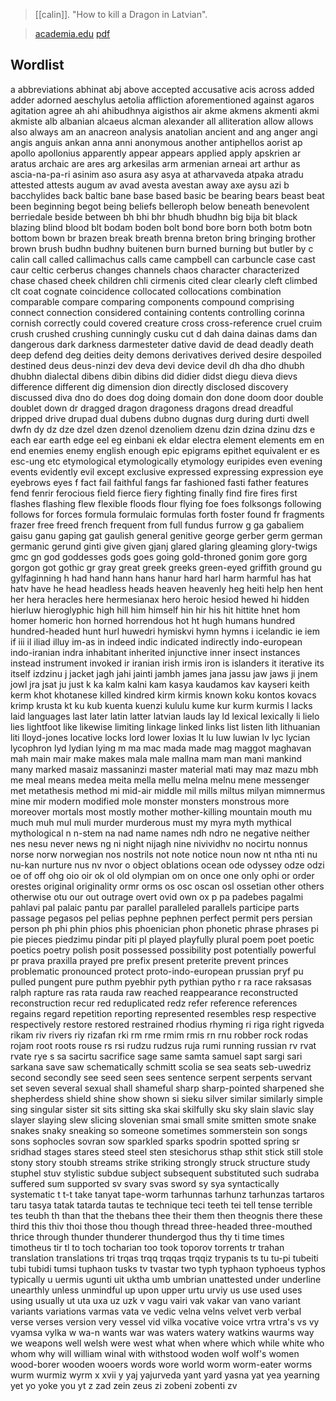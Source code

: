 > [[calin]]. "How to kill a Dragon in Latvian".

> [academia.edu](https://www.academia.edu/2972968)
> [pdf](calin2008-dragon.pdf)


## Wordlist
a
abbreviations
abhinat
abj
above
accepted
accusative
acis
across
added
adder
adorned
aeschylus
aetolia
affliction
aforementioned
against
agaros
agitation
agree
ah
ahi
ahibudhnya
aigisthos
air
akme
akmens
akmenti
akmi
akmiste
alb
albanian
alcaeus
alcman
alexander
all
alliteration
allow
allows
also
always
am
an
anacreon
analysis
anatolian
ancient
and
ang
anger
angi
angis
anguis
ankan
anna
anni
anonymous
another
antiphellos
aorist
ap
apollo
apollonius
apparently
appear
appears
applied
apply
apskrien
ar
aratus
archaic
are
ares
arg
arkesilas
arm
armenian
arneai
art
arthur
as
ascia-na-pa-ri
asinim
aso
asura
asy
asya
at
atharvaveda
atpaka
atradu
attested
attests
augum
av
avad
avesta
avestan
away
axe
aysu
azi
b
bacchylides
back
baltic
bane
base
based
basic
be
bearing
bears
beast
beat
been
beginning
begot
being
beliefs
belleroph
below
beneath
benevolent
berriedale
beside
between
bh
bhi
bhr
bhudh
bhudhn
big
bija
bit
black
blazing
blind
blood
blt
bodam
boden
bolt
bond
bore
born
both
botm
botn
bottom
bown
br
brazen
break
breath
brenna
breton
bring
bringing
brother
brown
brush
budhn
budhny
buitenen
burn
burned
burning
but
butler
by
c
calin
call
called
callimachus
calls
came
campbell
can
carbuncle
case
cast
caur
celtic
cerberus
changes
channels
chaos
character
characterized
chase
chased
cheek
children
chli
cirmenis
cited
clear
clearly
cleft
climbed
clt
coat
cognate
coincidence
collocated
collocations
combination
comparable
compare
comparing
components
compound
comprising
connect
connection
considered
containing
contents
controlling
corinna
cornish
correctly
could
covered
creature
cross
cross-reference
cruel
cruim
crush
crushed
crushing
cunningly
cusku
cut
d
dah
daina
dainas
dams
dan
dangerous
dark
darkness
darmesteter
dative
david
de
dead
deadly
death
deep
defend
deg
deities
deity
demons
derivatives
derived
desire
despoiled
destined
deus
deus-ninzi
dev
deva
devi
device
devil
dh
dha
dho
dhubh
dhubhn
dialectal
dibens
dibin
dibins
did
didier
didst
diegu
dieva
dievs
difference
different
dig
dimension
dion
directly
disclosed
discovery
discussed
diva
dno
do
does
dog
doing
domain
don
done
doom
door
double
doublet
down
dr
dragged
dragon
dragoness
dragons
dread
dreadful
dripped
drive
drupad
dual
dubens
dubno
dugnas
durg
during
durti
dwell
dwfn
dy
dz
dze
dzel
dzen
dzenol
dzenoliem
dzenu
dzin
dzina
dzinu
dzs
e
each
ear
earth
edge
eel
eg
einbani
ek
eldar
electra
element
elements
em
en
end
enemies
enemy
english
enough
epic
epigrams
epithet
equivalent
er
es
esc-ung
etc
etymological
etymologically
etymology
euripides
even
evening
events
evidently
evil
except
exclusive
expressed
expressing
expression
eye
eyebrows
eyes
f
fact
fail
faithful
fangs
far
fashioned
fasti
father
features
fend
fenrir
ferocious
field
fierce
fiery
fighting
finally
find
fire
fires
first
flashes
flashing
flew
flexible
floods
flour
flying
foe
foes
folksongs
following
follows
for
forces
formula
formulaic
formulas
forth
foster
found
fr
fragments
frazer
free
freed
french
frequent
from
full
fundus
furrow
g
ga
gabaliem
gaisu
ganu
gaping
gat
gaulish
general
genitive
george
gerber
germ
german
germanic
gerund
ginti
give
given
gjanj
glared
glaring
gleaming
glory-twigs
gmc
gn
god
goddesses
gods
goes
going
gold-throned
gonim
gore
gorg
gorgon
got
gothic
gr
gray
great
greek
greeks
green-eyed
griffith
ground
gu
gylfaginning
h
had
hand
hann
hans
hanur
hard
harl
harm
harmful
has
hat
hatv
have
he
head
headless
heads
heaven
heavenly
heg
heiti
help
hen
hent
her
hera
heracles
here
hermesianax
hero
heroic
hesiod
hewed
hi
hidden
hierluw
hieroglyphic
high
hill
him
himself
hin
hir
his
hit
hittite
hnet
hom
homer
homeric
hon
horned
horrendous
hot
ht
hugh
humans
hundred
hundred-headed
hunt
hurl
huwedri
hymiskvi
hymn
hymns
i
icelandic
ie
iem
if
iii
il
iliad
illuy
im-as
in
indeed
indic
indicated
indirectly
indo-european
indo-iranian
indra
inhabitant
inherited
injunctive
inner
insect
instances
instead
instrument
invoked
ir
iranian
irish
irmis
iron
is
islanders
it
iterative
its
itself
izdzinu
j
jacket
jagh
jahi
jainti
jambh
james
jana
jassu
jaw
jaws
ji
jnem
jowl
jra
jsat
ju
just
k
ka
kalm
kalni
kam
kasya
kaudamos
kav
kayseri
keith
kerm
khot
khotanese
killed
kindred
kirm
kirmis
known
koku
kontos
kovacs
krimp
krusta
kt
ku
kub
kuenta
kuenzi
kululu
kume
kur
kurm
kurmis
l
lacks
laid
languages
last
later
latin
latter
latvian
lauds
lay
ld
lexical
lexically
li
lielo
lies
lightfoot
like
likewise
limiting
linkage
linked
links
list
listen
lith
lithuanian
liti
lloyd-jones
locative
locks
lord
lower
loxias
lt
lu
luw
luwian
lv
lyc
lycian
lycophron
lyd
lydian
lying
m
ma
mac
mada
made
mag
maggot
maghavan
mah
main
mair
make
makes
mala
male
mallna
mam
man
mani
mankind
many
marked
masaiz
massaninzi
master
material
mati
may
maz
mazu
mbh
me
meal
means
medea
meita
mella
mellu
melna
melnu
mene
messenger
met
metathesis
method
mi
mid-air
middle
mil
mills
miltus
milyan
mimnermus
mine
mir
modern
modified
mole
monster
monsters
monstrous
more
moreover
mortals
most
mostly
mother
mother-killing
mountain
mouth
mu
much
muh
mul
muli
murder
murderous
must
my
myra
myth
mythical
mythological
n
n-stem
na
nad
name
names
ndh
ndro
ne
negative
neither
nes
nesu
never
news
ng
ni
night
nijagh
nine
nivividhv
no
nocirtu
nonnus
norse
norw
norwegian
nos
nostrils
not
note
notice
noun
now
nt
ntha
nti
nu
nu-kan
nurture
nus
nv
nvor
o
object
oblations
ocean
ode
odyssey
odze
odzi
oe
of
off
ohg
oio
oir
ok
ol
old
olympian
om
on
once
one
only
ophi
or
order
orestes
original
originality
ormr
orms
os
osc
oscan
osl
ossetian
other
others
otherwise
otu
our
out
outrage
overt
ovid
own
ox
p
pa
padebes
pagalmi
pahlavi
pal
palaic
pantu
par
parallel
paralleled
parallels
participe
parts
passage
pegasos
pel
pelias
pephne
pephnen
perfect
permit
pers
persian
person
ph
phi
phin
phios
phis
phoenician
phon
phonetic
phrase
phrases
pi
pie
pieces
piedzimu
pindar
piti
pl
played
playfully
plural
poem
poet
poetic
poetics
poetry
polish
posit
possessed
possibility
post
potentially
powerful
pr
prava
praxilla
prayed
pre
prefix
present
preterite
prevent
princes
problematic
pronounced
protect
proto-indo-european
prussian
pryf
pu
pulled
pungent
pure
puthm
pyebhir
pyth
pythian
pytho
r
ra
race
raksasas
ralph
rapture
ras
rata
rauda
raw
reached
reappearance
reconstructed
reconstruction
recur
red
reduplicated
redz
refer
reference
references
regains
regard
repetition
reporting
represented
resembles
resp
respective
respectively
restore
restored
restrained
rhodius
rhyming
ri
riga
right
rigveda
rikam
riv
rivers
riy
rizafan
rki
rm
rme
rmim
rmis
rn
rnu
robber
rock
rodas
rojam
root
roots
rouse
rs
rsi
rudzu
rudzus
ruja
rumi
running
russian
rv
rvat
rvate
rye
s
sa
sacirtu
sacrifice
sage
same
samta
samuel
sapt
sargi
sari
sarkana
save
saw
schematically
schmitt
scolia
se
sea
seats
seb-uwedriz
second
secondly
see
seed
seen
sees
sentence
serpent
serpents
servant
set
seven
several
sexual
shall
shameful
sharp
sharp-pointed
sharpened
she
shepherdess
shield
shine
show
shown
si
sieku
silver
similar
similarly
simple
sing
singular
sister
sit
sits
sitting
ska
skai
skilfully
sku
sky
slain
slavic
slay
slayer
slaying
slew
slicing
slovenian
smai
small
smite
smitten
smote
snake
snakes
snaky
sneaking
so
someone
sometimes
sommerstein
son
songs
sons
sophocles
sovran
sow
sparkled
sparks
spodrin
spotted
spring
sr
sridhad
stages
stares
steed
steel
sten
stesichorus
sthap
sthit
stick
still
stole
stony
story
stoubh
streams
strike
striking
strongly
struck
structure
study
stuphel
stuv
stylistic
subdue
subject
subsequent
substituted
such
sudraba
suffered
sum
supported
sv
svary
svas
sword
sy
sya
syntactically
systematic
t
t-t
take
tanyat
tape-worm
tarhunnas
tarhunz
tarhunzas
tartaros
taru
tasya
tatak
tatarda
tautas
te
technique
teci
teeth
tei
tell
tense
terrible
tes
teubh
th
than
that
the
thebans
thee
their
them
then
theognis
there
these
third
this
thiv
thoi
those
thou
though
thread
three-headed
three-mouthed
thrice
through
thunder
thunderer
thundergod
thus
thy
ti
time
times
timotheus
tir
tl
to
toch
tocharian
too
took
toporov
torrents
tr
trahan
translation
translations
tri
trqas
trqq
trqqas
trqqiz
trypanis
ts
tu
tu-pi
tubeiti
tubi
tubidi
tumsi
tuphaon
tusks
tv
tvastar
two
typh
typhaon
typhoeus
typhos
typically
u
uermis
ugunti
uit
uktha
umb
umbrian
unattested
under
underline
unearthly
unless
unmindful
up
upon
upper
urtu
urviy
us
use
used
uses
using
usually
ut
uta
uxa
uz
uzk
v
vagu
vairi
vak
vakar
van
vano
variant
variants
variations
varmas
vata
ve
vedic
velna
velns
velvet
verb
verbal
verse
verses
version
very
vessel
vid
vilka
vocative
voice
vrtra
vrtra's
vs
vy
vyamsa
vylka
w
wa-n
wants
war
was
waters
watery
watkins
waurms
way
we
weapons
well
welsh
were
west
what
when
where
which
while
white
who
whom
why
will
william
winal
with
withstood
woden
wolf
wolf's
women
wood-borer
wooden
wooers
words
wore
world
worm
worm-eater
worms
wurm
wurmiz
wyrm
x
xvii
y
yaj
yajurveda
yant
yard
yasna
yat
yea
yearning
yet
yo
yoke
you
yt
z
zad
zein
zeus
zi
zobeni
zobenti
zv